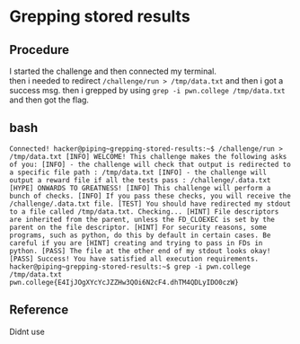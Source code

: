 # Grepping stored results

## Procedure
I started the challenge and then connected my terminal.<br>
then i needed to redirect `/challenge/run > /tmp/data.txt` and then i got a success msg.
then i grepped by using `grep -i pwn.college /tmp/data.txt` and then got the flag.

## bash
`Connected!
hacker@piping~grepping-stored-results:~$ /challenge/run > /tmp/data.txt
[INFO] WELCOME! This challenge makes the following asks of you:
[INFO] - the challenge will check that output is redirected to a specific file path : /tmp/data.txt
[INFO] - the challenge will output a reward file if all the tests pass : /challenge/.data.txt
[HYPE] ONWARDS TO GREATNESS!
[INFO] This challenge will perform a bunch of checks.
[INFO] If you pass these checks, you will receive the /challenge/.data.txt file.
[TEST] You should have redirected my stdout to a file called /tmp/data.txt. Checking...
[HINT] File descriptors are inherited from the parent, unless the FD_CLOEXEC is set by the parent on the file descriptor.
[HINT] For security reasons, some programs, such as python, do this by default in certain cases. Be careful if you are
[HINT] creating and trying to pass in FDs in python.
[PASS] The file at the other end of my stdout looks okay!
[PASS] Success! You have satisfied all execution requirements.
hacker@piping~grepping-stored-results:~$ grep -i pwn.college /tmp/data.txt
pwn.college{E4IjJOgXYcYcJZZHw3QOi6N2cF4.dhTM4QDLyIDO0czW}`

## Reference
Didnt use
